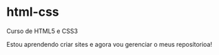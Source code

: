 # html-css
 Curso de HTML5 e CSS3

 Estou aprendendo criar sites e agora vou gerenciar o meus reposítorioa!
